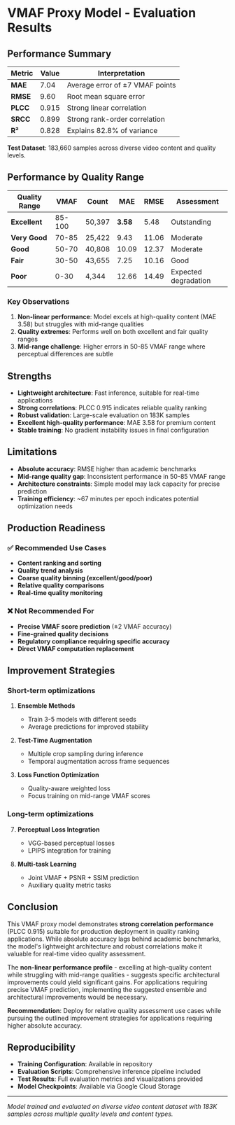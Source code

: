 # VMAF Proxy Model - Evaluation Results

## Performance Summary

| Metric | Value | Interpretation |
|--------|--------|----------------|
| **MAE** | 7.04 | Average error of ±7 VMAF points |
| **RMSE** | 9.60 | Root mean square error |
| **PLCC** | 0.915 | Strong linear correlation |
| **SRCC** | 0.899 | Strong rank-order correlation |
| **R²** | 0.828 | Explains 82.8% of variance |

**Test Dataset**: 183,660 samples across diverse video content and quality levels.

## Performance by Quality Range

| Quality Range | VMAF | Count | MAE | RMSE | Assessment |
|---------------|------|--------|-----|------|------------|
| **Excellent** | 85-100 | 50,397 | **3.58** | 5.48 | Outstanding |
| **Very Good** | 70-85 | 25,422 | 9.43 | 11.06 | Moderate |
| **Good** | 50-70 | 40,808 | 10.09 | 12.37 | Moderate |
| **Fair** | 30-50 | 43,655 | 7.25 | 10.16 | Good |
| **Poor** | 0-30 | 4,344 | 12.66 | 14.49 | Expected degradation |

### Key Observations

1. **Non-linear performance**: Model excels at high-quality content (MAE 3.58) but struggles with mid-range qualities
2. **Quality extremes**: Performs well on both excellent and fair quality ranges
3. **Mid-range challenge**: Higher errors in 50-85 VMAF range where perceptual differences are subtle

## Strengths

- **Lightweight architecture**: Fast inference, suitable for real-time applications
- **Strong correlations**: PLCC 0.915 indicates reliable quality ranking
- **Robust validation**: Large-scale evaluation on 183K samples
- **Excellent high-quality performance**: MAE 3.58 for premium content
- **Stable training**: No gradient instability issues in final configuration

## Limitations

- **Absolute accuracy**: RMSE higher than academic benchmarks
- **Mid-range quality gap**: Inconsistent performance in 50-85 VMAF range
- **Architecture constraints**: Simple model may lack capacity for precise prediction
- **Training efficiency**: ~67 minutes per epoch indicates potential optimization needs

## Production Readiness

### ✅ Recommended Use Cases
- **Content ranking and sorting**
- **Quality trend analysis**
- **Coarse quality binning (excellent/good/poor)**
- **Relative quality comparisons**
- **Real-time quality monitoring**

### ❌ Not Recommended For
- **Precise VMAF score prediction** (±2 VMAF accuracy)
- **Fine-grained quality decisions**
- **Regulatory compliance requiring specific accuracy**
- **Direct VMAF computation replacement**

## Improvement Strategies

### Short-term optimizations

1. **Ensemble Methods**
   - Train 3-5 models with different seeds
   - Average predictions for improved stability

2. **Test-Time Augmentation**
   - Multiple crop sampling during inference
   - Temporal augmentation across frame sequences

3. **Loss Function Optimization**
   - Quality-aware weighted loss
   - Focus training on mid-range VMAF scores

### Long-term optimizations

7. **Perceptual Loss Integration**
   - VGG-based perceptual losses
   - LPIPS integration for training

8. **Multi-task Learning**
   - Joint VMAF + PSNR + SSIM prediction
   - Auxiliary quality metric tasks

## Conclusion

This VMAF proxy model demonstrates **strong correlation performance** (PLCC 0.915) suitable for production deployment in quality ranking applications. While absolute accuracy lags behind academic benchmarks, the model's lightweight architecture and robust correlations make it valuable for real-time video quality assessment.

The **non-linear performance profile** - excelling at high-quality content while struggling with mid-range qualities - suggests specific architectural improvements could yield significant gains. For applications requiring precise VMAF prediction, implementing the suggested ensemble and architectural improvements would be necessary.

**Recommendation**: Deploy for relative quality assessment use cases while pursuing the outlined improvement strategies for applications requiring higher absolute accuracy.

## Reproducibility

- **Training Configuration**: Available in repository
- **Evaluation Scripts**: Comprehensive inference pipeline included  
- **Test Results**: Full evaluation metrics and visualizations provided
- **Model Checkpoints**: Available via Google Cloud Storage

---

*Model trained and evaluated on diverse video content dataset with 183K samples across multiple quality levels and content types.*